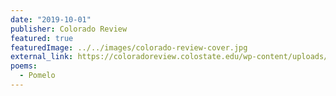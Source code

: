 ```yaml
---
date: "2019-10-01"
publisher: Colorado Review
featured: true
featuredImage: ../../images/colorado-review-cover.jpg
external_link: https://coloradoreview.colostate.edu/wp-content/uploads/sites/81/2019/07/TOC-for-web.pdf
poems: 
  - Pomelo
---
```

